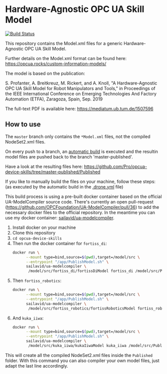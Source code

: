 # Hardware-Agnostic OPC UA Skill Model

[![Build Status](https://cloud.drone.io/api/badges/Pro/opcua-device-skills/status.svg)](https://cloud.drone.io/Pro/opcua-device-skills)

This repository contains the Model.xml files for a generic Hardware-Agnostic OPC UA Skill Model.

Further details on the Model.xml format can be found here:
https://opcua.rocks/custom-information-models/

The model is based on the publication:

S. Profanter, A. Breitkreuz, M. Rickert, and A. Knoll, "A Hardware-Agnostic OPC UA Skill Model for Robot Manipulators and Tools,"
in Proceedings of the IEEE International Conference on Emerging Technologies And Factory Automation (ETFA), Zaragoza, Spain, Sep. 2019

The full-text PDF is available here: https://mediatum.ub.tum.de/1507596

## How to use

The `master` branch only contains the `*Model.xml` files, not the compiled NodeSet2.xml files.

On every push to a branch, an [automatic build](https://cloud.drone.io/Pro/opcua-device-skills) is executed and the resultin model files are pushed back to the branch 'master-published'.

Have a look at the resulting files here:
https://github.com/Pro/opcua-device-skills/tree/master-published/Published

If you like to manually build the files on your machine, follow these steps:
(as executed by the automatic build in the [.drone.yml](https://github.com/Pro/opcua-device-skills/blob/master/.drone.yml) file)

This build process is using a pre-built docker container based on the official UA-ModelCompiler source code.
There's currently an open pull-request (https://github.com/OPCFoundation/UA-ModelCompiler/pull/36) to add the necessary docker files to the official repository. In the meantime you can use my docker container:
[sailavid/ua-modelcompiler](https://cloud.docker.com/u/sailavid/repository/docker/sailavid/ua-modelcompiler).

1. Install docker on your machine
2. Clone this repository
3. `cd opcua-device-skills`
4. Then run the docker container for `fortiss_di`:
	```bash
	docker run \
		  --mount type=bind,source=$(pwd),target=/model/src \
		  --entrypoint "/app/PublishModel.sh" \
		  sailavid/ua-modelcompiler \
		   /model/src/fortiss_di/fortissDiModel fortiss_di /model/src/Published
	```
5. Then `fortiss_robotics`:
	```bash
	docker run \
		  --mount type=bind,source=$(pwd),target=/model/src \
		  --entrypoint "/app/PublishModel.sh" \
		  sailavid/ua-modelcompiler \
		   /model/src/fortiss_robotics/fortissRoboticsModel fortiss_robotics /model/src/Published
	```
6. And `kuka_iiwa`:
	```bash
	docker run \
		  --mount type=bind,source=$(pwd),target=/model/src \
		  --entrypoint "/app/PublishModel.sh" \
		  sailavid/ua-modelcompiler \
		   /model/src/kuka_iiwa/kukaIiwaModel kuka_iiwa /model/src/Published
	```

This will create all the compiled NodeSet2.xml files inside the `Published` folder.
With this command you can also compiler your own model files, just adapt the last line accordingly.